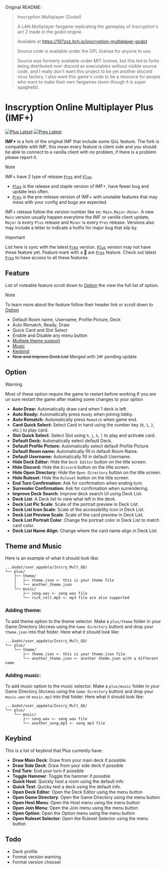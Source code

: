 Original README:

> Inscryption Multiplayer [Godot]
>
> A LAN Multiplayer fangame replicating the gameplay of Inscryption's act 2 made in the godot engine.
>
> Available at https://107zxz.itch.io/inscryption-multiplayer-godot
>
> Source code is available under the GPL license for anyone to use.
>
> Source was formerly available under MIT license, but this led to forks being distributed over discord as executables without visible source code, and I really don't want this project to be yet another discord virus factory. I also want this game's code to be a resource for people who want to make their own fangames (even though it is super spaghetti).

# Inscryption Online Multiplayer Plus (IMF+)

[![Plus Latest][plus-badge]][plus-link]
[![Pres Latest][pres-badge]][pres-link]

**IMF+** is a fork of the original IMF that include some QoL feature. The fork is compatible with IMF, this mean every feature is client side and you should be able to connect to a vanilla client with no problem, if there is a problem please report it.

> [!NOTE]
> IMF+ have 2 type of release [`Pres`][pres-link] and [`Plus`][plus-link].
>
> -   [`Plus`][plus-link] is the release and staple version of IMF+, have fewer bug and update less often.
> -   [`Pres`][pres-link] is the pre-release version of IMF+ with unstable features that may mess with your config and bugs are expected.
>
> IMF+ release follow the version number like so: `Main.Major.Minor`. A new `Main` version usually happen everytime the IMF or vanilla client update, `Major` is every `Plus` release and `Minor` is every `Pres` release. Versions also may include a letter to indicate a hotfix for major bug that slip by.

> [!IMPORTANT]
> List here is sync with the latest [`Pres`][pres-link] version. [`Plus`][plus-link] version may not have these feature yet. Feature mark with a :test_tube: are [`Pres`][pres-link] feature. Check out latest [`Pres`][pres-link] to have access to all these features.

## Feature

List of noteable feature scroll down to [Option](#option) the view the full list of option.

> [!NOTE]
> To learn more about the feature follow their header link or scroll down to [Option](#option)

-   Default Room name, Username, Profile Picture, Deck
-   Auto Rematch, Ready, Draw
-   Quick Card and Slot Select
-   Enable and Disable any menu button
-   [Multiple theme support](#theme-and-music)
-   [Music](#theme-and-music)
-   [Keybind](#keybind)
-   ~~New and improve Deck List~~ Merged with `IMF` pending update

## Option

> [!WARNING]
> Most of these option require the game to restart before working
> If you are un sure restart the game after making some changes to your option

-   **Auto Draw:** Automatically draw card when 1 deck is left.
-   **Auto Ready:** Automatically press `Ready` when joining lobby.
-   **Auto Rematch:** Automatically press `Rematch` when game end.
-   **Card Quick Select:** Select Card in hand using the number key (`0`, `1`, `2`, etc.) to play card.
-   **Slot Quick Select:** Select Slot using `h`, `j`, `k`, `l` to play and activate card.
-   **Default Deck:** Automatically select default Deck.
-   **Default Profile Picture:** Automatically select default Profile Picture.
-   **Default Room name:** Automatically fill in default Room Name.
-   **Default Username:** Automatically fill in default Username.
-   **Hide Deck Editor:** Hide the `Deck Editor` button on the title screen.
-   **Hide Discord:** Hide the `Discord` button on the title screen.
-   **Hide Open Directory:** Hide the `Open Directory` button on the title screen.
-   **Hide Ruleset:** Hide the `Ruleset` button on the title screen.
-   **End Turn Confirmation:** Ask for confirmation when ending turn.
-   **Surrender Confirmation:** Ask for confirmation when surrendering.
-   **Improve Deck Search**: Improve deck search UI using Deck List.
-   **Deck List**: A Deck list to view what left in the deck.
-   **Deck List Pic Scale**: Scale of the portrait preview in Deck List.
-   **Deck List Icon Scale**: Scale of the accessibility icon in Deck List.
-   **Deck List Preview Scale**: Scale of the card preview in Deck List.
-   **Deck List Portrait Color**: Change the portrait color in Deck List to match card color.
-   **Deck List Name Align**: Change where the card name align in Deck List.

## Theme and Music

Here is an example of what it should look like:

```
...Godot/user_appdata/Inscry_Mult_GD/
└── plus/
    ├── theme/
    │   ├── theme.json <- this is your theme file
    │   └── another_theme.json
    └── music/
        ├── song.wav <- song wav file
        └── rick_roll.mp3 <- mp3 file are also supported
```

### Adding theme:

To add theme option to the theme selector. Make a `plus/theme` folder in your Game Directory (Access using the `Game Directory` button) and drop your `theme.json` into that folder. Here what it should look like:

```
...Godot/user_appdata/Inscry_Mult_GD/
└── plus/
    └── theme/
        ├── theme.json <- this is your theme.json file
        └── another_theme.json <- another theme.json with a different name
```

### Adding music:

To add music option to the music selector. Make a `plus/music` folder in your Game Directory (Access using the `Game Directory` button) and drop your `music.wav` or `music.mp3` into that folder. Here what it should look like:

```
...Godot/user_appdata/Inscry_Mult_GD/
└── plus/
    └── music/
        ├── song.wav <- song wav file
        └── another_song.mp3 <- song mp3 file
```

## Keybind

This is a list of keybind that Plus currently have:

-   **Draw Main Deck**: Draw from your main deck if possible
-   **Draw Side Deck**: Draw from your side deck if possible
-   **End Turn**: End your turn if possible
-   **Toggle Hammer**: Toggle the hammer if possible
-   **Quick Host**: Quickly host a room using the default info
-   **Quick Test**: Quicky test a deck using the default info.
-   **Open Deck Editor**: Open the Deck Editor using the menu button
-   **Open Game Directory**: Open the Game Directory using the menu button
-   **Open Host Menu**: Open the Host menu using the menu button
-   **Open Join Menu**: Open the Join menu using the menu button
-   **Open Option**: Open the Option menu using the menu button
-   **Open Ruleset Selector**: Open the Ruleset Selector using the menu button

## Todo

-   Deck profile
-   Format version warning
-   Format version chooser

[plus-badge]: https://flat.badgen.net/github/release/Mouthless-Stoat/inscr-onln-plus/stable?label=Latest%20Plus
[plus-link]: https://github.com/Mouthless-Stoat/inscr-onln-plus/releases/latest
[pres-badge]: https://flat.badgen.net/github/release/Mouthless-Stoat/inscr-onln-plus?label=Latest%20Pres
[pres-link]: https://github.com/Mouthless-Stoat/inscr-onln-plus/releases
